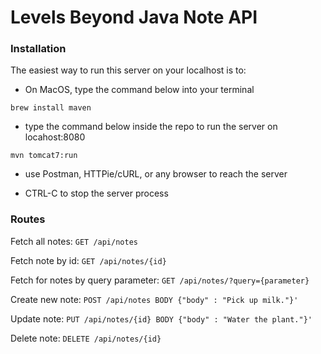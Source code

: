 # Levels Beyond Java Note API

### Installation

The easiest way to run this server on your localhost is to:

- On MacOS, type the command below into your terminal

```brew install maven```

- type the command below inside the repo to run the server on locahost:8080

```mvn tomcat7:run```

- use Postman, HTTPie/cURL, or any browser to reach the server

- CTRL-C to stop the server process

### Routes

Fetch all notes: 
`GET /api/notes`

Fetch note by id: 
`GET /api/notes/{id}`

Fetch for notes by query parameter: 
`GET /api/notes/?query={parameter}`

Create new note: 
`POST /api/notes BODY {"body" : "Pick up milk."}'`

Update note: 
`PUT /api/notes/{id} BODY {"body" : "Water the plant."}'`

Delete note: 
`DELETE /api/notes/{id}`

